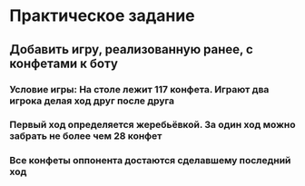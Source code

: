 # Практическое задание

## Добавить игру, реализованную ранее, с конфетами к боту

### Условие игры: На столе лежит 117 конфета. Играют два игрока делая ход друг после друга

### Первый ход определяется жеребьёвкой. За один ход можно забрать не более чем 28 конфет

### Все конфеты оппонента достаются сделавшему последний ход
